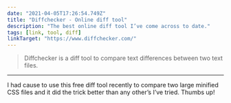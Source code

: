 ```yaml
---
date: "2021-04-05T17:26:54.749Z"
title: "Diffchecker - Online diff tool"
description: "The best online diff tool I’ve come across to date."
tags: [link, tool, diff]
linkTarget: "https://www.diffchecker.com/"
---
```

> Diffchecker is a diff tool to compare text differences between two text files.
---

I had cause to use this free diff tool recently to compare two large minified CSS files and it did the trick better than any other’s I’ve tried. Thumbs up!
